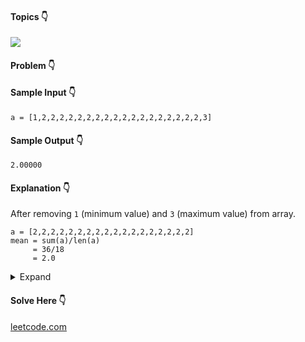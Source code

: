 #### Topics :point_down:
![](https://img.shields.io/badge/-array-wheat) 

#### Problem :point_down:

#### Sample Input :point_down:
```
a = [1,2,2,2,2,2,2,2,2,2,2,2,2,2,2,2,2,2,2,3]
```
#### Sample Output :point_down:
```
2.00000
```
#### Explanation :point_down:
After removing `1` (minimum value) and `3` (maximum value) from array.
```
a = [2,2,2,2,2,2,2,2,2,2,2,2,2,2,2,2,2,2]
mean = sum(a)/len(a)
     = 36/18
     = 2.0
```

<details>
<summary>Expand</summary>

#### Python :point_down:
```py
def solve(a):
    m = len(a)//20         # multiple of 20
    a.sort()
    s = sum(a[m:len(a)-m]) # sum
    l = len(a) - (2 * m)   # length
    return s/l
```
#### Explanation :point_down:
- `a.length` is multiple of `20`. 
- `5 % of 20 = 1`

If `a.length = 20`, remove `1` minimum and `1` maximum elements.  
If `a.length = 40`, remove `2` minimum and `2` maximum elements.  
If `a.length = 60`, remove `3` minimum and `3` maximum elements.  
#### Time Complexity :point_down:
```
O(n log n)
```
#### Space Complexity :point_down:
```
O(1)
```
</details>

#### Solve Here :point_down:
[leetcode.com](https://leetcode.com/problems/mean-of-array-after-removing-some-elements/)
